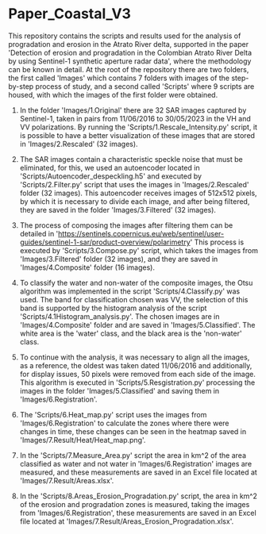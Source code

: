 # Paper_Coastal_V3

This repository contains the scripts and results used for the analysis of progradation and erosion in the Atrato River delta, supported in the paper 'Detection of erosion and progradation in the Colombian Atrato River Delta by using Sentinel-1 synthetic aperture radar data', where the methodology can be known in detail. At the root of the repository there are two folders, the first called 'Images' which contains 7 folders with images of the step-by-step process of study, and a second called 'Scripts' where 9 scripts are housed, with which the images of the first folder were obtained.

1. In the folder 'Images/1.Original' there are 32 SAR images captured by Sentinel-1, taken in pairs from 11/06/2016 to 30/05/2023 in the VH and VV polarizations. By running the 'Scripts/1.Rescale_Intensity.py' script, it is possible to have a better visualization of these images that are stored in 'Images/2.Rescaled' (32 images).

2. The SAR images contain a characteristic speckle noise that must be eliminated, for this, we used an autoencoder located in 'Scripts/Autoencoder_despeckling.h5' and executed by 'Scripts/2.Filter.py' script that uses the images in 'Images/2.Rescaled' folder (32 images). This autoencoder receives images of 512x512 pixels, by which it is necessary to divide each image, and after being filtered, they are saved in the folder 'Images/3.Filtered' (32 images).

3. The process of composing the images after filtering them can be detailed in 'https://sentinels.copernicus.eu/web/sentinel/user-guides/sentinel-1-sar/product-overview/polarimetry' This process is executed by 'Scripts/3.Compose.py' script, which takes the images from 'Images/3.Filtered' folder (32 images), and they are saved in 'Images/4.Composite' folder (16 images).

4. To classify the water and non-water of the composite images, the Otsu algorithm was implemented in the script 'Scripts/4.Classify.py' was used. The band for classification chosen was VV, the selection of this band is supported by the histogram analysis of the script 'Scripts/4.1Histogram_analysis.py'. The chosen images are in 'Images/4.Composite' folder and are saved in 'Images/5.Classified'. The white area is the 'water' class, and the black area is the 'non-water' class.

5. To continue with the analysis, it was necessary to align all the images, as a reference, the oldest was taken dated 11/06/2016 and additionally, for display issues, 50 pixels were removed from each side of the image. This algorithm is executed in 'Scripts/5.Resgistration.py' processing the images in the folder 'Images/5.Classified' and saving them in 'Images/6.Registration'.

6. The 'Scripts/6.Heat_map.py' script uses the images from 'Images/6.Registration' to calculate the zones where there were changes in time, these changes can be seen in the heatmap saved in 'Images/7.Result/Heat/Heat_map.png'.

7. In the 'Scripts/7.Measure_Area.py' script the area in km^2 of the area classified as water and not water in 'Images/6.Registration' images are measured, and these measurements are saved in an Excel file located at 'Images/7.Result/Areas.xlsx'.

8. In the 'Scripts/8.Areas_Erosion_Progradation.py' script, the area in km^2 of the erosion and progradation zones is measured, taking the images from 'Images/6.Registration', these measurements are saved in an Excel file located at 'Images/7.Result/Areas_Erosion_Progradation.xlsx'.
